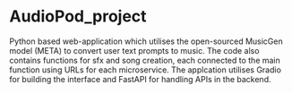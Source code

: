 # AudioPod_project
Python based web-application which utilises the open-sourced MusicGen model (META) to convert user text prompts to music. The code also contains functions for sfx and song creation, each connected to the main function using URLs for each microservice. The applcation utilises Gradio for building the interface and FastAPI for handling APIs in the backend.
